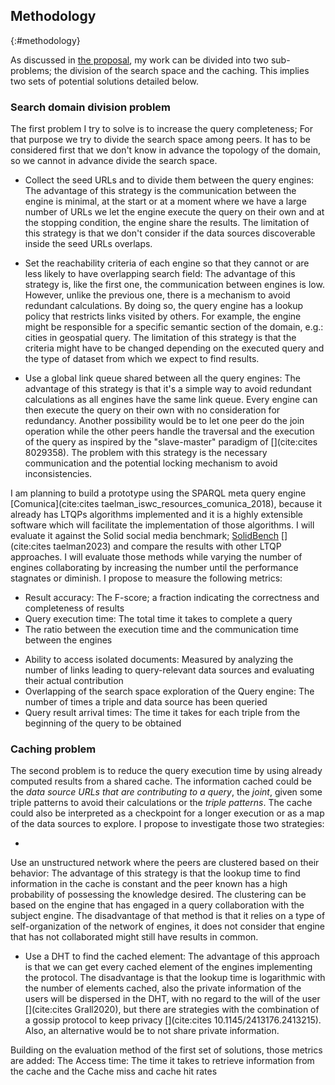 ## Methodology
{:#methodology}

As discussed in [the proposal](#proposal), my work can be divided into two sub-problems;
the division of the search space and the caching. 
This implies two sets of potential solutions detailed below.

### Search domain division problem

The first problem I try to solve is to increase the query completeness;
For that purpose we try to divide the search space among peers.
It has to be considered first that we don't know in advance the topology of the domain,
so we cannot in advance divide the search space.

- <span class="question_hypothesis">Collect the seed URLs and to divide them between the query engines</span>: 
The advantage of this strategy is the communication between the engine is minimal,
at the start or at a moment where we have a large number of URLs we let the engine execute the query on their own and at
the stopping condition, the engine share the results.
The limitation of this strategy is that we don't consider if the data sources discoverable inside the seed URLs overlaps.

- <span class="question_hypothesis">Set the reachability criteria of each engine so that they cannot or are less likely to have overlapping search field</span>:
The advantage of this strategy is, like the first one, the communication between engines is low.
However, unlike the previous one, there is a mechanism to avoid redundant calculations.
By doing so, the query engine has a lookup policy that restricts links visited by others.
For example, the engine might be responsible for a specific semantic section of the domain, 
e.g.: cities in geospatial query. 
The limitation of this strategy is that the criteria might have to be changed depending on the executed query
and the type of dataset from which we expect to find results.

- <span class="question_hypothesis">Use a global link queue shared between all the query engines</span>:
The advantage of this strategy is that it's a simple way to avoid redundant calculations as all engines have the same link queue.
Every engine can then execute the query on their own with no consideration for redundancy.
Another possibility would be to let one peer do the join operation while the other peers handle the traversal and
the execution of the query as inspired by the "slave-master" paradigm of [](cite:cites 8029358).
The problem with this strategy is the necessary communication and the potential locking mechanism to avoid inconsistencies.


I am planning to build a prototype using the SPARQL meta query engine [Comunica](cite:cites taelman_iswc_resources_comunica_2018),
because it already has LTQPs algorithms implemented and it is a highly extensible software which 
will facilitate the implementation of those algorithms.
I will evaluate it against the Solid social media benchmark;
[SolidBench](https://github.com/SolidBench/SolidBench.js) [](cite:cites taelman2023)
and compare the results with other LTQP approaches.
I will evaluate those methods while varying the number of engines 
collaborating by increasing the number until the performance stagnates or diminish.
I propose to measure the following metrics:

- Result accuracy: The F-score; a fraction indicating the correctness and completeness of results
- Query execution time: The total time it takes to complete a query
- The ratio between the execution time and the communication time between the engines
<!-- Not sure yet how to do it-->
- Ability to access isolated documents: Measured by analyzing the number of links leading to query-relevant data sources and evaluating their actual contribution
- Overlapping of the search space exploration of the Query engine: The number of times a triple and data source has been queried
- Query result arrival times: The time it takes for each triple from the beginning of the query to be obtained

### Caching problem

The second problem is to reduce the query execution time by using already computed results from a shared cache.
The information cached could be the *data source URLs that are contributing to a query*,
the *joint*, given some triple patterns to avoid their calculations or the *triple patterns*.
The cache could also be interpreted as a checkpoint for a longer execution or as a map of the data sources to explore.
I propose to investigate those two strategies:

- <span class="question_hypothesis">
Use an unstructured network where the peers are clustered based on their behavior</span>: 
The advantage of this strategy is that the lookup time to find information in the cache is constant and the peer known 
has a high probability of possessing the knowledge desired. 
The clustering can be based on the engine that has engaged in a query collaboration with the subject engine.
The disadvantage of that method is that it relies on a type of self-organization of the network of engines,
it does not consider that engine that has not collaborated might still have results in common.

- <span class="question_hypothesis">Use a DHT to find the cached element</span>:
The advantage of this approach is that we can get every cached element of the engines implementing the protocol.
The disadvantage is that the lookup time is logarithmic with the number of elements cached,
also the private information of the users will be dispersed in the DHT, with no regard to the will of the user [](cite:cites Grall2020),
but there are strategies with the combination of a gossip protocol to keep privacy [](cite:cites 10.1145/2413176.2413215).
Also, an alternative would be to not share private information.

Building on the evaluation method of the first set of solutions, those metrics are added:
The Access time: The time it takes to retrieve information from the cache and the Cache miss and cache hit rates